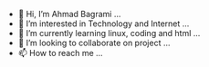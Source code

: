 - 👋 Hi, I’m Ahmad Bagrami ...
- 👀 I’m interested in Technology and Internet ...
- 🌱 I’m currently learning linux, coding and html ...
- 💞️ I’m looking to collaborate on project ...
- 📫 How to reach me ...

<!---
bagramy/bagramy is a ✨ special ✨ repository because its `README.md` (this file) appears on your GitHub profile.
You can click the Preview link to take a look at your changes.
--->
